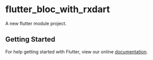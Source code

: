 # flutter_bloc_with_rxdart

A new flutter module project.

## Getting Started

For help getting started with Flutter, view our online
[documentation](https://flutter.io/).
